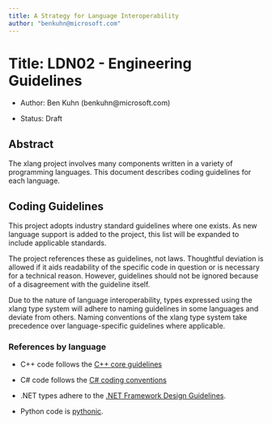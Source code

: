 ```yaml
---
title: A Strategy for Language Interoperability
author: "benkuhn@microsoft.com"
---
```


Title: ​LDN02 - Engineering Guidelines
=======================================================

-   Author: Ben Kuhn (benkuhn\@microsoft.com)

-   Status: Draft

Abstract
--------

The xlang project involves many components written in a variety of
programming languages. This document describes coding guidelines for
each language.


Coding Guidelines
-----------------

This project adopts industry standard guidelines where one exists. As new language support is added to the project, this list will be expanded to include applicable standards. 

The project references these as guidelines, not laws. Thoughtful deviation is allowed if it aids readability of the specific code in question or is necessary for a technical reason. However, guidelines should not be ignored because of a disagreement with the guideline itself. 

Due to the nature of language interoperability, types expressed using the xlang type system will adhere to naming guidelines in some languages and deviate from others. Naming conventions of the xlang type system take precedence over language-specific guidelines where applicable.

### References by language

* C++ code follows the [C++ core guidelines](https://github.com/isocpp/CppCoreGuidelines/blob/master/CppCoreGuidelines.md)

* C# code follows the [C# coding conventions](https://docs.microsoft.com/en-us/dotnet/csharp/programming-guide/inside-a-program/coding-conventions)

* .NET types adhere to the [.NET Framework Design Guidelines](https://docs.microsoft.com/en-us/dotnet/csharp/programming-guide/inside-a-program/coding-conventions).

* Python code is [pythonic](https://docs.python-guide.org/writing/style/).

